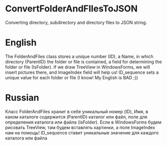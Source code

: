 # ConvertFolderAndFIlesToJSON
Converting directory, subdirectory and directory files to JSON string. 

# English
The FolderAndFiles class stores a unique number (ID), a Name, in which directory (ParentID) the folder or file is contained, a field for determining the folder or file (IsFolder). If we draw TreeView in WindowsForms, we will insert pictures there, and ImageIndex field will help us! ID_sequence sets a unique value for each folder or file (I know! My English is BAD ;))

# Russian
Класс FolderAndFiles хранит в себе уникальный номер (ID), Имя, в каком каталоге содержится (ParentID) каталог или файл, поле для определения каталога или файла (IsFolder). Если в WindowsForms будем рисовать TreeView, там будем вставлять картинки, а поле ImageIndex нам на помощь! ID_sequence ставит уникальные значение для каждого каталога или файла
